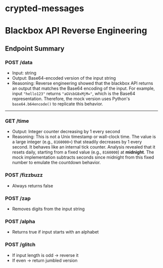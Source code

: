# crypted-messages

# Blackbox API Reverse Engineering

## Endpoint Summary

### POST /data
- Input: string
- Output: Base64-encoded version of the input string
- Reasoning: Reverse engineering showed that the blackbox API returns an output that matches the Base64 encoding of the input. For example, input `"hello123"` returns `"aGVsbG8xMjM="`, which is the Base64 representation. Therefore, the mock version uses Python's `base64.b64encode()` to replicate this behavior.

---

### GET /time
- Output: Integer counter decreasing by 1 every second
- Reasoning: This is not a Unix timestamp or wall-clock time. The value is a large integer (e.g., `8160000+`) that steadily decreases by 1 every second. It behaves like an internal tick counter. Analysis revealed that it resets daily, starting from a fixed value (e.g., `8160000`) at **midnight**. The mock implementation subtracts seconds since midnight from this fixed number to emulate the countdown behavior.


### POST /fizzbuzz
- Always returns false

### POST /zap
- Removes digits from the input string

### POST /alpha
- Returns true if input starts with an alphabet

### POST /glitch
- If input length is odd → reverse it
- If even → return jumbled version